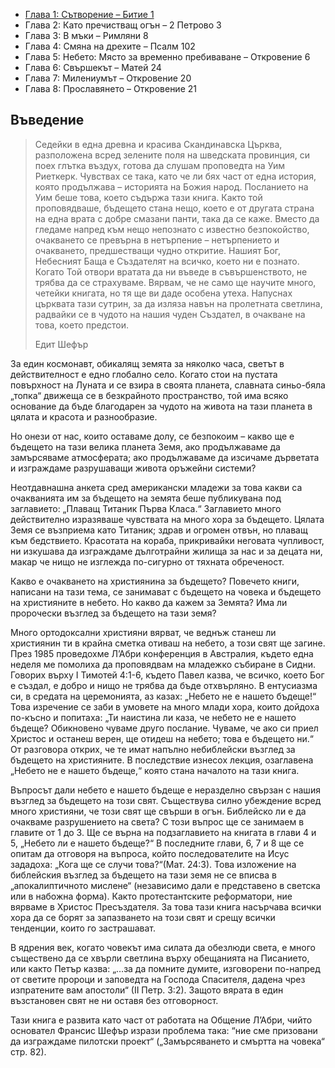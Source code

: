 - [Глава 1: Сътворение – Битие 1](01Satvorenie.md)
- Глава 2: Като пречистващ огън – 2 Петрово 3
- Глава 3: В мъки – Римляни 8
- Глава 4: Смяна на дрехите – Псалм 102
- Глава 5: Небето: Място за временно пребиваване – Откровение 6
- Глава 6: Свършекът – Матей 24
- Глава 7: Милениумът – Откровение 20
- Глава 8: Прославянето – Откровение 21

## Въведение

> Седейки в една древна и красива Скандинавска Църква, разположена всред зелените поля на шведската провинция, си поех глътка въздух, готова да слушам проповедта на Уим Риеткерк. Чувствах се така, като че ли бях част от една история, която продължава – историята на Божия народ. Посланието на Уим беше това, което съдържа тази книга. Както той проповядваше, бъдещето стана нещо, което е от другата страна на една врата с добре смазани панти, така да се каже. Вместо да гледаме напред към нещо непознато с известно безпокойство, очакването се превърна в нетърпение – нетърпението и очакването, предшестващи чудно откритие. Нашият Бог, Небесният Баща е Създателят на всичко, което ни е познато. Когато Той отвори вратата да ни въведе в съвършенството, не трябва да се страхуваме. Вярвам, че не само ще научите много, четейки книгата, но тя ще ви даде особена утеха. Напуснах църквата тази сутрин, за да изляза навън на пролетната светлина, радвайки се в чудото на нашия чуден Създател, в очакване на това, което предстои.
> 
> Едит Шефър

За един космонавт, обикалящ земята за няколко часа, светът в действителност е едно глобално село. Когато стои на пустата повърхност на Луната и се взира в своята планета, славната синьо-бяла „топка“ движеща се в безкрайното пространство, той има всяко основание да бъде благодарен за чудото на живота на тази планета в цялата и красота и разнообразие.

Но онези от нас, които оставаме долу, се безпокоим – какво ще е бъдещето на тази велика планета Земя, ако продължаваме да замърсяваме атмосферата; ако продължаваме да изсичаме дърветата и изграждаме разрушаващи живота оръжейни системи?

Неотдавнашна анкета сред американски младежи за това какви са очакванията им за бъдещето на земята беше публикувана под заглавието: „Плаващ Титаник Първа Класа.“ Заглавието много действително изразяваше чувствата на много хора за бъдещето. Цялата Земя се възприема като Титаник; здрав и огромен отвън, но плаващ към бедствието. Красотата на кораба, прикривайки неговата чупливост, ни изкушава да изграждаме дълготрайни жилища за нас и за децата ни, макар че нищо не изглежда по-сигурно от тяхната обреченост.

Какво е очакването на християнина за бъдещето? Повечето книги, написани на тази тема, се занимават с бъдещето на човека и бъдещето на християните в небето. Но какво да кажем за Земята? Има ли пророчески възглед за бъдещето на тази земя?

Много ортодоксални християни вярват, че веднъж станеш ли християнин ти в крайна сметка отиваш на небето, а този свят ще загине. През 1985 проведохме Л’Абри конференция в Австралия, където една неделя ме помолиха да проповядвам на младежко събиране в Сидни. Говорих върху І Тимотей 4:1-6, където Павел казва, че всичко, което Бог е създал, е добро и нищо не трябва да бъде отхвърляно. В ентусиазма си, в средата на церемонията, аз казах: „Небето не е нашето бъдеще!“ Това изречение се заби в умовете на много млади хора, които дойдоха по-късно и попитаха: „Ти наистина ли каза, че небето не е нашето бъдеще? Обикновено чуваме друго послание. Чуваме, че ако си приел Христос и останеш верен, ще отидеш на небето; това е бъдещето ни.“ От разговора открих, че те имат напълно небиблейски възглед за бъдещето на християните. В последствие изнесох лекция, озаглавена „Небето не е нашето бъдеще,“ която стана началото на тази книга.

Въпросът дали небето е нашето бъдеще е неразделно свързан с нашия възглед за бъдещето на този свят. Съществува силно убеждение всред много християни, че този свят ще свърши в огън. Библейско ли е да очакваме разрушението на света? С този въпрос ще се занимаем в главите от 1 до 3. Ще се върна на подзаглавието на книгата в глави 4 и 5, „Небето ли е нашето бъдеще?“ В последните глави, 6, 7 и 8 ще се опитам да отговоря на въпроса, който последователите на Исус зададоха: „Кога ще се случи това?“(Мат. 24:3). Това изложение на библейския възглед за бъдещето на тази земя не се вписва в „апокалиптичното мислене“ (независимо дали е представено в светска или в набожна форма). Както протестантските реформатори, ние вярваме в Христос Пресъздателя. За това тази книга насърчава всички хора да се борят за запазването на този свят и срещу всички тенденции, които го застрашават.

В ядрения век, когато човекът има силата да обезлюди света, е много съществено да се хвърли светлина върху обещанията на Писанието, или както Петър казва: „…за да помните думите, изговорени по-напред от светите пророци и заповедта на Господа Спасителя, дадена чрез изпратените вам апостоли“ (ІІ Петр. 3:2). Защото вярата в един възстановен свят не ни оставя без отговорност.

Тази книга е развита като част от работата на Общение Л’Абри, чийто основател Франсис Шефър изрази проблема така: “ние сме призовани да изграждаме пилотски проект“ („Замърсяването и смъртта на човека“ стр. 82).

